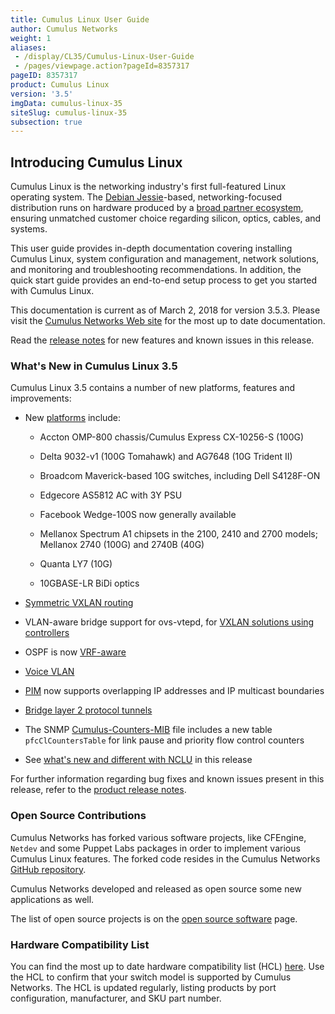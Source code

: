 ```yaml
---
title: Cumulus Linux User Guide
author: Cumulus Networks
weight: 1
aliases:
 - /display/CL35/Cumulus-Linux-User-Guide
 - /pages/viewpage.action?pageId=8357317
pageID: 8357317
product: Cumulus Linux
version: '3.5'
imgData: cumulus-linux-35
siteSlug: cumulus-linux-35
subsection: true
---
```

## <span>Introducing Cumulus Linux</span>

Cumulus Linux is the networking industry's first full-featured Linux
operating system. The [Debian
Jessie](https://www.debian.org/releases/jessie/)-based,
networking-focused distribution runs on hardware produced by a [broad
partner ecosystem](http://cumulusnetworks.com/hcl/), ensuring unmatched
customer choice regarding silicon, optics, cables, and systems.

This user guide provides in-depth documentation covering installing
Cumulus Linux, system configuration and management, network solutions,
and monitoring and troubleshooting recommendations. In addition, the
quick start guide provides an end-to-end setup process to get you
started with Cumulus Linux.

This documentation is current as of March 2, 2018 for version 3.5.3.
Please visit the [Cumulus Networks Web
site](http://docs.cumulusnetworks.com) for the most up to date
documentation.

Read the [release
notes](https://support.cumulusnetworks.com/hc/en-us/articles/115015543848)
for new features and known issues in this release.

### <span>What's New in Cumulus Linux 3.5</span>

Cumulus Linux 3.5 contains a number of new platforms, features and
improvements:

  - New [platforms](https://cumulusnetworks.com/hcl) include:
    
      - Accton OMP-800 chassis/Cumulus Express CX-10256-S (100G)
    
      - Delta 9032-v1 (100G Tomahawk) and AG7648 (10G Trident II)
    
      - Broadcom Maverick-based 10G switches, including Dell S4128F-ON
    
      - Edgecore AS5812 AC with 3Y PSU
    
      - Facebook Wedge-100S now generally available
    
      - Mellanox Spectrum A1 chipsets in the 2100, 2410 and 2700 models;
        Mellanox 2740 (100G) and 2740B (40G)
    
      - Quanta LY7 (10G)
    
      - 10GBASE-LR BiDi optics

  - [Symmetric VXLAN
    routing](/version/cumulus-linux-35/Network-Virtualization/VXLAN-Routing)

  - VLAN-aware bridge support for ovs-vtepd, for [VXLAN solutions using
    controllers](/version/cumulus-linux-35/Network-Virtualization/Virtualization-Integrations/)

  - OSPF is now
    [VRF-aware](/version/cumulus-linux-35/Layer-3/Virtual-Routing-and-Forwarding---VRF)

  - [Voice
    VLAN](/version/cumulus-linux-35/Layer-1-and-2/Link-Layer-Discovery-Protocol/Voice-VLAN)

  - [PIM](/version/cumulus-linux-35/Layer-3/Protocol-Independent-Multicast---PIM)
    now supports overlapping IP addresses and IP multicast boundaries

  - [Bridge layer 2 protocol
    tunnels](https://support.cumulusnetworks.com/hc/en-us/articles/115015809147)

  - The SNMP
    [Cumulus-Counters-MIB](SNMP-Monitoring.html#src-8357390_SNMPMonitoring-supported_mibs)
    file includes a new table `pfcClCountersTable` for link pause and
    priority flow control counters

  - See [what's new and different with
    NCLU](https://support.cumulusnetworks.com/hc/en-us/articles/115015593787)
    in this release

For further information regarding bug fixes and known issues present in
this release, refer to the [product release
notes](https://support.cumulusnetworks.com/hc/en-us/articles/115015543848).

### <span>Open Source Contributions</span>

Cumulus Networks has forked various software projects, like CFEngine,
`Netdev` and some Puppet Labs packages in order to implement various
Cumulus Linux features. The forked code resides in the Cumulus Networks
[GitHub repository](https://github.com/CumulusNetworks).

Cumulus Networks developed and released as open source some new
applications as well.

The list of open source projects is on the [open source
software](http://oss.cumulusnetworks.com/) page.

### <span>Hardware Compatibility List</span>

You can find the most up to date hardware compatibility list (HCL)
[here](http://cumulusnetworks.com/hcl/). Use the HCL to confirm that
your switch model is supported by Cumulus Networks. The HCL is updated
regularly, listing products by port configuration, manufacturer, and SKU
part number.

<article id="html-search-results" class="ht-content" style="display: none;">

</article>

<footer id="ht-footer">

</footer>
